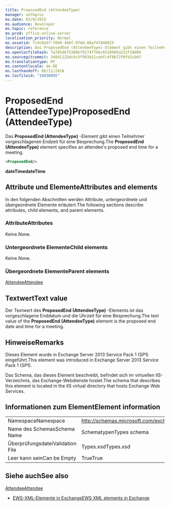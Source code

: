 ```yaml
---
title: ProposedEnd (AttendeeType)
manager: sethgros
ms.date: 03/9/2015
ms.audience: Developer
ms.topic: reference
ms.prod: office-online-server
localization_priority: Normal
ms.assetid: fc9c0a57-f8b0-440f-97dd-88af47840625
description: Das ProposedEnd (AttendeeType)-Element gibt einen Teilnehmer vorgeschlagenen Endzeit für eine Besprechung.
ms.openlocfilehash: 7a785d675306bf9174f74bc6518905a212f10d06
ms.sourcegitcommit: 34041125dc8c5f993b21cebfc4f8b72f0fd2cb6f
ms.translationtype: MT
ms.contentlocale: de-DE
ms.lasthandoff: 06/11/2018
ms.locfileid: "19830895"
---
```

# <a name="proposedend-attendeetype"></a><span data-ttu-id="71e49-103">ProposedEnd (AttendeeType)</span><span class="sxs-lookup"><span data-stu-id="71e49-103">ProposedEnd (AttendeeType)</span></span>

<span data-ttu-id="71e49-104">Das **ProposedEnd (AttendeeType)** -Element gibt einen Teilnehmer vorgeschlagenen Endzeit für eine Besprechung.</span><span class="sxs-lookup"><span data-stu-id="71e49-104">The **ProposedEnd (AttendeeType)** element specifies an attendee's proposed end time for a meeting.</span></span> 
  
```XML
<ProposedEnd/>
```

 <span data-ttu-id="71e49-105">**dateTime**</span><span class="sxs-lookup"><span data-stu-id="71e49-105">**dateTime**</span></span>
## <a name="attributes-and-elements"></a><span data-ttu-id="71e49-106">Attribute und Elemente</span><span class="sxs-lookup"><span data-stu-id="71e49-106">Attributes and elements</span></span>

<span data-ttu-id="71e49-107">In den folgenden Abschnitten werden Attribute, untergeordnete und übergeordnete Elemente erläutert.</span><span class="sxs-lookup"><span data-stu-id="71e49-107">The following sections describe attributes, child elements, and parent elements.</span></span>
  
### <a name="attributes"></a><span data-ttu-id="71e49-108">Attribute</span><span class="sxs-lookup"><span data-stu-id="71e49-108">Attributes</span></span>

<span data-ttu-id="71e49-109">Keine.</span><span class="sxs-lookup"><span data-stu-id="71e49-109">None.</span></span>
  
### <a name="child-elements"></a><span data-ttu-id="71e49-110">Untergeordnete Elemente</span><span class="sxs-lookup"><span data-stu-id="71e49-110">Child elements</span></span>

<span data-ttu-id="71e49-111">Keine.</span><span class="sxs-lookup"><span data-stu-id="71e49-111">None.</span></span>
  
### <a name="parent-elements"></a><span data-ttu-id="71e49-112">Übergeordnete Elemente</span><span class="sxs-lookup"><span data-stu-id="71e49-112">Parent elements</span></span>

[<span data-ttu-id="71e49-113">Attendee</span><span class="sxs-lookup"><span data-stu-id="71e49-113">Attendee</span></span>](attendee.md)
  
## <a name="text-value"></a><span data-ttu-id="71e49-114">Textwert</span><span class="sxs-lookup"><span data-stu-id="71e49-114">Text value</span></span>

<span data-ttu-id="71e49-115">Der Textwert des **ProposedEnd (AttendeeType)** -Elements ist das vorgeschlagene Enddatum und die Uhrzeit für eine Besprechung.</span><span class="sxs-lookup"><span data-stu-id="71e49-115">The text value of the **ProposedEnd (AttendeeType)** element is the proposed end date and time for a meeting.</span></span> 
  
## <a name="remarks"></a><span data-ttu-id="71e49-116">Hinweise</span><span class="sxs-lookup"><span data-stu-id="71e49-116">Remarks</span></span>

<span data-ttu-id="71e49-117">Dieses Element wurde in Exchange Server 2013 Service Pack 1 (SP1) eingeführt.</span><span class="sxs-lookup"><span data-stu-id="71e49-117">This element was introduced in Exchange Server 2013 Service Pack 1 (SP1).</span></span>
  
<span data-ttu-id="71e49-118">Das Schema, das dieses Element beschreibt, befindet sich im virtuellen IIS-Verzeichnis, das Exchange-Webdienste hostet.</span><span class="sxs-lookup"><span data-stu-id="71e49-118">The schema that describes this element is located in the IIS virtual directory that hosts Exchange Web Services.</span></span>
  
## <a name="element-information"></a><span data-ttu-id="71e49-119">Informationen zum Element</span><span class="sxs-lookup"><span data-stu-id="71e49-119">Element information</span></span>

|||
|:-----|:-----|
|<span data-ttu-id="71e49-120">Namespace</span><span class="sxs-lookup"><span data-stu-id="71e49-120">Namespace</span></span>  <br/> |http://schemas.microsoft.com/exchange/services/2006/types  <br/> |
|<span data-ttu-id="71e49-121">Name des Schemas</span><span class="sxs-lookup"><span data-stu-id="71e49-121">Schema Name</span></span>  <br/> |<span data-ttu-id="71e49-122">Schematypen</span><span class="sxs-lookup"><span data-stu-id="71e49-122">Types schema</span></span>  <br/> |
|<span data-ttu-id="71e49-123">Überprüfungsdatei</span><span class="sxs-lookup"><span data-stu-id="71e49-123">Validation File</span></span>  <br/> |<span data-ttu-id="71e49-124">Types.xsd</span><span class="sxs-lookup"><span data-stu-id="71e49-124">Types.xsd</span></span>  <br/> |
|<span data-ttu-id="71e49-125">Leer kann sein</span><span class="sxs-lookup"><span data-stu-id="71e49-125">Can be Empty</span></span>  <br/> |<span data-ttu-id="71e49-126">True</span><span class="sxs-lookup"><span data-stu-id="71e49-126">True</span></span>  <br/> |
   
## <a name="see-also"></a><span data-ttu-id="71e49-127">Siehe auch</span><span class="sxs-lookup"><span data-stu-id="71e49-127">See also</span></span>



[<span data-ttu-id="71e49-128">Attendee</span><span class="sxs-lookup"><span data-stu-id="71e49-128">Attendee</span></span>](attendee.md)


- [<span data-ttu-id="71e49-129">EWS-XML-Elemente in Exchange</span><span class="sxs-lookup"><span data-stu-id="71e49-129">EWS XML elements in Exchange</span></span>](ews-xml-elements-in-exchange.md)

